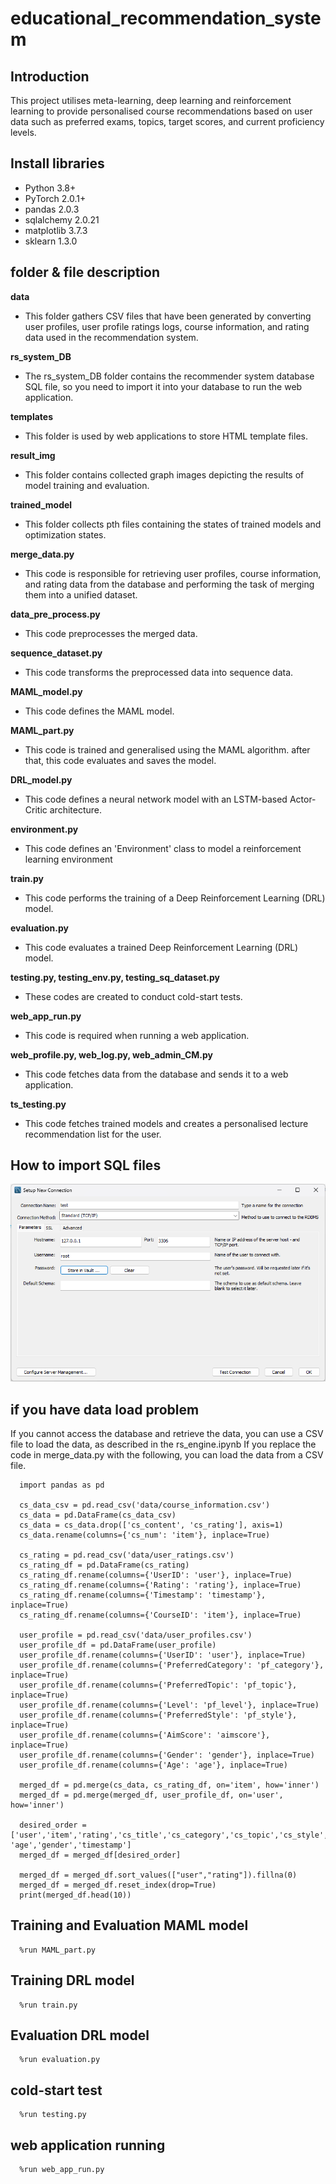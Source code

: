 # educational_recommendation_system

## Introduction
This project utilises meta-learning, deep learning and reinforcement learning to provide personalised course recommendations based on user data such as preferred exams, topics, target scores, and current proficiency levels.

## Install libraries
* Python 3.8+
* PyTorch 2.0.1+
* pandas 2.0.3
* sqlalchemy 2.0.21
* matplotlib 3.7.3
* sklearn 1.3.0

## folder & file description
**data**
- This folder gathers CSV files that have been generated by converting user profiles, user profile ratings logs, course information, and rating data used in the recommendation system.

**rs_system_DB**
- The rs_system_DB folder contains the recommender system database SQL file, so you need to import it into your database to run the web application.

**templates**
- This folder is used by web applications to store HTML template files.

**result_img**
- This folder contains collected graph images depicting the results of model training and evaluation.

**trained_model**
- This folder collects pth files containing the states of trained models and optimization states.

**merge_data.py**
- This code is responsible for retrieving user profiles, course information, and rating data from the database and performing the task of merging them into a unified dataset.

**data_pre_process.py**
- This code preprocesses the merged data.

**sequence_dataset.py**
- This code transforms the preprocessed data into sequence data.

**MAML_model.py**
- This code defines the MAML model.

**MAML_part.py**
- This code is trained and generalised using the MAML algorithm. after that, this code evaluates and saves the model.

**DRL_model.py**
- This code defines a neural network model with an LSTM-based Actor-Critic architecture.

**environment.py**
- This code defines an 'Environment' class to model a reinforcement learning environment

**train.py**
- This code performs the training of a Deep Reinforcement Learning (DRL) model.

**evaluation.py**
- This code evaluates a trained Deep Reinforcement Learning (DRL) model.

**testing.py, testing_env.py, testing_sq_dataset.py**
- These codes are created to conduct cold-start tests.

**web_app_run.py**
- This code is required when running a web application.

**web_profile.py, web_log.py, web_admin_CM.py**
- This code fetches data from the database and sends it to a web application.

**ts_testing.py**
- This code fetches trained models and creates a personalised lecture recommendation list for the user.

## How to import SQL files

![image](images/setup1.png)



## if you have data load problem
If you cannot access the database and retrieve the data, you can use a CSV file to load the data, as described in the rs_engine.ipynb
If you replace the code in merge_data.py with the following, you can load the data from a CSV file.

```
  import pandas as pd
  
  cs_data_csv = pd.read_csv('data/course_information.csv')
  cs_data = pd.DataFrame(cs_data_csv)
  cs_data = cs_data.drop(['cs_content', 'cs_rating'], axis=1)
  cs_data.rename(columns={'cs_num': 'item'}, inplace=True)
  
  cs_rating = pd.read_csv('data/user_ratings.csv')
  cs_rating_df = pd.DataFrame(cs_rating)
  cs_rating_df.rename(columns={'UserID': 'user'}, inplace=True)
  cs_rating_df.rename(columns={'Rating': 'rating'}, inplace=True)
  cs_rating_df.rename(columns={'Timestamp': 'timestamp'}, inplace=True)
  cs_rating_df.rename(columns={'CourseID': 'item'}, inplace=True)
  
  user_profile = pd.read_csv('data/user_profiles.csv')
  user_profile_df = pd.DataFrame(user_profile)
  user_profile_df.rename(columns={'UserID': 'user'}, inplace=True)
  user_profile_df.rename(columns={'PreferredCategory': 'pf_category'}, inplace=True)
  user_profile_df.rename(columns={'PreferredTopic': 'pf_topic'}, inplace=True)
  user_profile_df.rename(columns={'Level': 'pf_level'}, inplace=True)
  user_profile_df.rename(columns={'PreferredStyle': 'pf_style'}, inplace=True)
  user_profile_df.rename(columns={'AimScore': 'aimscore'}, inplace=True)
  user_profile_df.rename(columns={'Gender': 'gender'}, inplace=True)
  user_profile_df.rename(columns={'Age': 'age'}, inplace=True)
  
  merged_df = pd.merge(cs_data, cs_rating_df, on='item', how='inner')
  merged_df = pd.merge(merged_df, user_profile_df, on='user', how='inner')
  
  desired_order = ['user','item','rating','cs_title','cs_category','cs_topic','cs_style','cs_level','pf_category','pf_topic','pf_style','pf_level','aimscore', 'age','gender','timestamp']
  merged_df = merged_df[desired_order]
  
  merged_df = merged_df.sort_values(["user","rating"]).fillna(0)
  merged_df = merged_df.reset_index(drop=True)
  print(merged_df.head(10))
```

## Training and Evaluation MAML model
```
  %run MAML_part.py
```

## Training DRL model
```
  %run train.py
```

## Evaluation DRL model
```
  %run evaluation.py
```

## cold-start test
```
  %run testing.py
```

## web application running
```
  %run web_app_run.py
```
